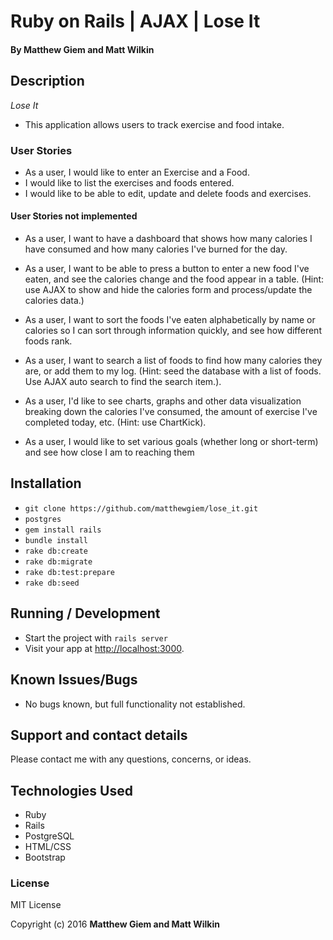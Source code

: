 # Ruby on Rails | AJAX | Lose It 

#### By Matthew Giem and Matt Wilkin

## Description

_Lose It_
* This application allows users to track exercise and food intake.

### User Stories
* As a user, I would like to enter an Exercise and a Food.
* I would like to list the exercises and foods entered.
* I would like to be able to edit, update and delete foods and exercises.

#### User Stories not implemented
* As a user, I want to have a dashboard that shows how many calories I have consumed and how many calories I've burned for the day.

* As a user, I want to be able to press a button to enter a new food I've eaten, and see the calories change and the food appear in a table. (Hint: use AJAX to show and hide the calories form and process/update the calories data.)

* As a user, I want to sort the foods I've eaten alphabetically by name or calories so I can sort through information quickly, and see how different foods rank.

* As a user, I want to search a list of foods to find how many calories they are, or add them to my log. (Hint: seed the database with a list of foods. Use AJAX auto search to find the search item.).

* As a user, I'd like to see charts, graphs and other data visualization breaking down the calories I've consumed, the amount of exercise I've completed today, etc. (Hint: use ChartKick).

* As a user, I would like to set various goals (whether long or short-term) and see how close I am to reaching them

## Installation

* `git clone https://github.com/matthewgiem/lose_it.git`
* `postgres`
* `gem install rails`
* `bundle install`
* `rake db:create`
* `rake db:migrate`
* `rake db:test:prepare`
* `rake db:seed`

## Running / Development

* Start the project with `rails server`
* Visit your app at [http://localhost:3000](http://localhost:3000).

## Known Issues/Bugs

* No bugs known, but full functionality not established. 

## Support and contact details

Please contact me with any questions, concerns, or ideas.

## Technologies Used

* Ruby
* Rails
* PostgreSQL
* HTML/CSS
* Bootstrap

### License

MIT License

Copyright (c) 2016  **Matthew Giem and Matt Wilkin**
